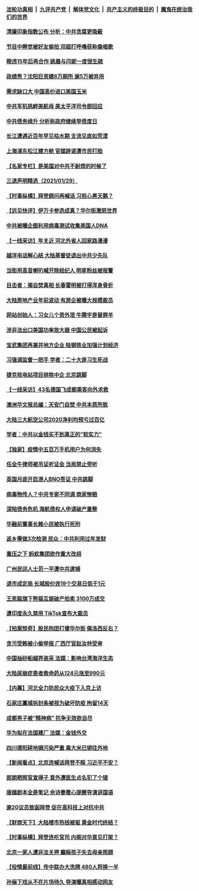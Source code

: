 

####  [法轮功真相](../../../../basic/blob/master/README.md?t=01301601) &nbsp;|&nbsp; [九评共产党](../../../../9ping.md/blob/master/README.md?t=01301601) &nbsp;|&nbsp; [解体党文化](../../../../jtdwh.md/blob/master/README.md?t=01301601)  &nbsp;|&nbsp; [共产主义的终极目的](../../../../gczydzjmd.md/blob/master/README.md?t=01301601) &nbsp;|&nbsp; [魔鬼在统治我们的世界](../../../../mgztzwmdsj.md/blob/master/README.md?t=01301601) 

#### [清廉印象指数公布 分析：中共贪腐更隐蔽](../pages/nsc413/n12722052.md?t=01301601) 

#### [节目中睡觉被好友偷拍 邓超打呼噜获称像唱歌](../pages/nsc413/n12721469.md?t=01301601) 

#### [睽违15年后再合作 姚晨与闫妮一度很生疏](../pages/nsc413/n12721641.md?t=01301601) 

#### [政绩秀？沈阳巨资建8万厕所 逾5万被弃用](../pages/nsc413/n12722136.md?t=01301601) 

#### [需求缺口大 中国高价进口美国玉米](../pages/nsc413/n12721700.md?t=01301601) 

#### [中共军机挑衅美航母 美太平洋司令部回应](../pages/nsc413/n12721933.md?t=01301601) 

#### [中共债务续升 分析称政府继续举债度日](../pages/nsc413/n12721558.md?t=01301601) 

#### [长江遭遇近百年罕见枯水期 支流见底如荒漠](../pages/nsc413/n12721702.md?t=01301601) 


#### [上海浦东松江建方舱 官媒辟谣遭市民打脸](../pages/nsc413/n12721576.md?t=01301601) 

#### [【名家专栏】是美国对中共不耐烦的时候了](../pages/nsc413/n12721545.md?t=01301601) 

#### [三退声明精选（2021/01/29）](../pages/nsc413/n12721869.md?t=01301601) 

#### [【时事纵横】拜登顾问再喊话 习担心黑天鹅？](../pages/nsc413/n12721609.md?t=01301601) 

#### [【远见快评】伊万卡参选成真？华尔街激怒世界](../pages/nsc413/n12721650.md?t=01301601) 

#### [中共被曝企图利用病毒测试收集美国人DNA](../pages/nsc413/n12721411.md?t=01301601) 

#### [【一线采访】年关近 河北外省人回家路漫漫](../pages/nsc413/n12721475.md?t=01301601) 

#### [越洋电话解心结 大陆基督徒退出中共少先队](../pages/nsc413/n12720275.md?t=01301601) 

#### [当街用高音喇叭喊开除经纪人 明星粉丝被报警](../pages/nsc413/n12721197.md?t=01301601) 

#### [目击者：揭自焚真相 长春雷明被打得浑身骨折](../pages/nsc413/n12721006.md?t=01301601) 

#### [大陆房地产业年前波动 有房企被曝大规模裁员](../pages/nsc413/n12721396.md?t=01301601) 

#### [网站创始人：习女儿个资外泄 牛腾宇是替罪羊](../pages/nsc413/n12721472.md?t=01301601) 

#### [涉非法出口美国功率放大器 中国公民被起诉](../pages/nsc413/n12721232.md?t=01301601) 

#### [宝武集团再兼并地方企业 陆钢铁业加强计划经济](../pages/nsc413/n12721209.md?t=01301601) 

#### [习强调监督一把手 学者：二十大是习生死战](../pages/nsc413/n12721108.md?t=01301601) 

#### [捷克核电站项目排除中企 北京跳脚](../pages/nsc413/n12721047.md?t=01301601) 

#### [【一线采访】43名德国飞成都乘客向外求救](../pages/nsc413/n12720936.md?t=01301601) 

#### [澳洲华文报总编：天安门自焚 中共本质所致](../pages/nsc413/n12720728.md?t=01301601) 

#### [大陆三大航空公司2020净利均预亏过百亿](../pages/nsc413/n12720976.md?t=01301601) 

#### [学者：中共以金钱买不到真正的“软实力”](../pages/nsc413/n12720898.md?t=01301601) 

#### [【独家】疫情中五百万手机用户为何消失](../pages/nsc413/n12717179.md?t=01301601) 

#### [任全牛律师被吊证听证会 当局禁止旁听](../pages/nsc413/n12720527.md?t=01301601) 

#### [英国月底开启港人BNO签证 中共跳脚](../pages/nsc413/n12720417.md?t=01301601) 

#### [病毒物传人？中共专家不同调 商家惨赔](../pages/nsc413/n12720587.md?t=01301601) 

#### [深陷债务危机 海航债权人申请破产重整](../pages/nsc413/n12720487.md?t=01301601) 

#### [华融前董事长赖小民被执行死刑](../pages/nsc413/n12720516.md?t=01301601) 

#### [返乡需做3次检测 民众：中共利用过年发财](../pages/nsc413/n12720352.md?t=01301601) 

#### [重压之下 蚂蚁集团欲作重大改组](../pages/nsc413/n12720170.md?t=01301601) 

#### [广州民运人士范一平遭中共逮捕](../pages/nsc413/n12720262.md?t=01301601) 


#### [退市成定局 长城股价连19个交易日低于1元](../pages/nsc413/n12720127.md?t=01301601) 

#### [王思聪旗下熊猫互娱破产拍卖 3100万成交](../pages/nsc413/n12720083.md?t=01301601) 

#### [遭印度永久禁用 TikTok宣布大裁员](../pages/nsc413/n12719933.md?t=01301601) 

#### [【拍案惊奇】股民抱团打傻华尔街 佩洛西反右？](../pages/nsc413/n12719604.md?t=01301601) 

#### [贪污受贿被小偷举报 广西厅官赵汝林受审](../pages/nsc413/n12719490.md?t=01301601) 

#### [中国抽砂船越界盗采 法媒：影响台湾海洋生态](../pages/nsc413/n12719619.md?t=01301601) 

#### [大陆尿崩症患者救命药从124元涨至990元](../pages/nsc413/n12719148.md?t=01301601) 

#### [【内幕】河北全力防民众大疫下入京上访](../pages/nsc413/n12716926.md?t=01301601) 

#### [石家庄藁城拆封条被视为破坏防疫 拘留14天](../pages/nsc413/n12719027.md?t=01301601) 

#### [成都男子被“精神病” 抗争无效欲自尽](../pages/nsc413/n12717793.md?t=01301601) 

#### [华为拟在法国建厂 法媒：金钱外交](../pages/nsc413/n12719026.md?t=01301601) 

#### [四川德阳耕地镉污染严重 毒大米已销往外地](../pages/nsc413/n12719025.md?t=01301601) 

#### [【新闻看点】北京连喊话拜登不睬 习近平不安？](../pages/nsc413/n12719082.md?t=01301601) 

#### [郎朗晒照官宣得子 意外遭医生点名犯了个错](../pages/nsc413/n12719147.md?t=01301601) 

#### [唐嫣剧本全是笔记 佘诗曼暖心提醒导演讲国语](../pages/nsc413/n12718843.md?t=01301601) 

#### [逾20议员致函拜登 促在高科技上对抗中共](../pages/nsc413/n12718663.md?t=01301601) 

#### [【财商天下】大陆楼市热钱被驱 黄金时代终结？](../pages/nsc413/n12718641.md?t=01301601) 

#### [【时事纵横】拜登连吃官司 内阁对华意见打架？](../pages/nsc413/n12718960.md?t=01301601) 

#### [北京一家人遭非法关押 癫痫孩子失去母亲照顾](../pages/nsc413/n12717862.md?t=01301601) 

#### [【役情最前线】传中联办大洗牌 480人将换一半](../pages/nsc413/n12718726.md?t=01301601) 

#### [孙俪下戏从不在片场待久 导演曝真相感动网友](../pages/nsc413/n12718640.md?t=01301601) 

